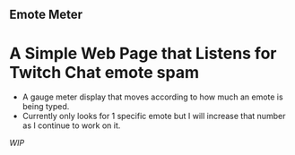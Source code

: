 ## Emote Meter
# A Simple Web Page that Listens for Twitch Chat emote spam

* A gauge meter display that moves according to how much an emote is being typed. 
* Currently only looks for 1 specific emote but I will increase that number as I continue to work on it.
 
*WIP*


